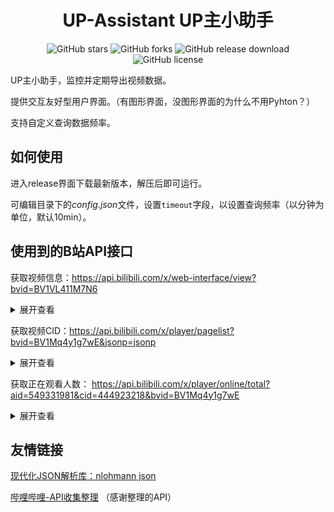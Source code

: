 <h1 align="center">UP-Assistant UP主小助手</h1>

<p align="center">
    <a href="https://github.com/skykeyjoker/UP-Assistant/stargazers" style="text-decoration:none">
        <img src="https://img.shields.io/github/stars/skykeyjoker/UP-Assistant.svg" alt="GitHub stars"/>
    </a>
    <a href="https://github.com/skykeyjoker/UP-Assistant/network" style="text-decoration:none" >
        <img src="https://img.shields.io/github/forks/skykeyjoker/UP-Assistant.svg" alt="GitHub forks"/>
    </a>
    <a href="https://github.com/skykeyjoker/UP-Assistant/releases" style="text-decoration:none" >
        <img src="https://img.shields.io/github/downloads/skykeyjoker/UP-Assistant/latest/total.svg" alt="GitHub release download"/>
    </a>
    <a href="https://github.com/skykeyjoker/UP-Assistant/blob/master/LICENSE" style="text-decoration:none" >
        <img src="https://img.shields.io/badge/License-MIT-flat.svg" alt="GitHub license"/>
    </a>
</p>

UP主小助手，监控并定期导出视频数据。

提供交互友好型用户界面。（有图形界面，没图形界面的为什么不用Pyhton？）

支持自定义查询数据频率。

## 如何使用

进入release界面下载最新版本，解压后即可运行。

可编辑目录下的*config.json*文件，设置`timeout`字段，以设置查询频率（以分钟为单位，默认10min）。

## 使用到的B站API接口

获取视频信息：https://api.bilibili.com/x/web-interface/view?bvid=BV1VL411M7N6
<details>
<summary>展开查看</summary>
<pre><code>
{
  "code": 0,
  "message": "0",
  "ttl": 1,
  "data": {
    "bvid": "BV1VL411M7N6",
    "aid": 464385686,
    "videos": 1,
    "tid": 27,
    "tname": "综合",
    "copyright": 1,
    "pic": "http://i2.hdslb.com/bfs/archive/48acbd962378f782ad315c67b583ece5fa5ea80f.jpg",
    "title": "嘉然的全场最佳特写",
    "pubdate": 1637716518,
    "ctime": 1637672428,
    "desc": "然然来了全biu~了\n@A-SOUL_Official  \n嘉然@嘉然今天吃什么  \n向晚@向晚大魔王  \n乃琳@乃琳Queen  \n贝拉@贝拉kira",
    "desc_v2": [
      {
        "raw_text": "然然来了全biu~了\n",
        "type": 1,
        "biz_id": 0
      },
      {
        "raw_text": "A-SOUL_Official",
        "type": 2,
        "biz_id": 703007996
      },
      {
        "raw_text": " \n嘉然",
        "type": 1,
        "biz_id": 0
      },
      {
        "raw_text": "嘉然今天吃什么",
        "type": 2,
        "biz_id": 672328094
      },
      {
        "raw_text": " \n向晚",
        "type": 1,
        "biz_id": 0
      },
      {
        "raw_text": "向晚大魔王",
        "type": 2,
        "biz_id": 672346917
      },
      {
        "raw_text": " \n乃琳",
        "type": 1,
        "biz_id": 0
      },
      {
        "raw_text": "乃琳Queen",
        "type": 2,
        "biz_id": 672342685
      },
      {
        "raw_text": " \n贝拉",
        "type": 1,
        "biz_id": 0
      },
      {
        "raw_text": "贝拉kira",
        "type": 2,
        "biz_id": 672353429
      }
    ],
    "state": 0,
    "duration": 26,
    "rights": {
      "bp": 0,
      "elec": 0,
      "download": 1,
      "movie": 0,
      "pay": 0,
      "hd5": 1,
      "no_reprint": 1,
      "autoplay": 1,
      "ugc_pay": 0,
      "is_cooperation": 0,
      "ugc_pay_preview": 0,
      "no_background": 0,
      "clean_mode": 0,
      "is_stein_gate": 0,
      "is_360": 0,
      "no_share": 0
    },
    "owner": {
      "mid": 12585189,
      "name": "理塘J真",
      "face": "http://i0.hdslb.com/bfs/face/a4cee84f00da2daf59e5f9ebfda48d2520bc5cf3.jpg"
    },
    "stat": {
      "aid": 464385686,
      "view": 126301,
      "danmaku": 29,
      "reply": 280,
      "favorite": 1579,
      "coin": 527,
      "share": 1310,
      "now_rank": 0,
      "his_rank": 0,
      "like": 4649,
      "dislike": 0,
      "evaluation": "",
      "argue_msg": ""
    },
    "dynamic": "",
    "cid": 448174390,
    "dimension": {
      "width": 1920,
      "height": 1080,
      "rotate": 0
    },
    "no_cache": false,
    "pages": [
      {
        "cid": 448174390,
        "page": 1,
        "from": "vupload",
        "part": "成品_2",
        "duration": 26,
        "vid": "",
        "weblink": "",
        "dimension": {
          "width": 1920,
          "height": 1080,
          "rotate": 0
        },
        "first_frame": "http://i2.hdslb.com/bfs/storyff/n211124a2ia2gewyfgwo7p3dcy0kcq7s_firsti.jpg"
      }
    ],
    "subtitle": {
      "allow_submit": false,
      "list": []
    },
    "user_garb": {
      "url_image_ani_cut": "http://i0.hdslb.com/bfs/garb/item/f9a3f4aadb1cf268fc411c7b4cc99d07df3e778a.bin"
    },
    "honor_reply": {}
  }
}
</code></pre>
</details>

获取视频CID：https://api.bilibili.com/x/player/pagelist?bvid=BV1Mq4y1g7wE&jsonp=jsonp
<details>
<summary>展开查看</summary>
<pre><code>
{
  "code": 0,
  "message": "0",
  "ttl": 1,
  "data": [
    {
      "cid": 444923218,
      "page": 1,
      "from": "vupload",
      "part": "《原神》小剧场——「蒙德茶会」第四期",
      "duration": 2818,
      "vid": "",
      "weblink": "",
      "dimension": {
        "width": 1920,
        "height": 1080,
        "rotate": 0
      },
      "first_frame": "http://i1.hdslb.com/bfs/storyff/n211119a2isrra3cu85zl1yp8yvl07o4_firsti.jpg"
    }
  ]
}
</code></pre>
</details>

获取正在观看人数：
https://api.bilibili.com/x/player/online/total?aid=549331981&cid=444923218&bvid=BV1Mq4y1g7wE
<details>
<summary>展开查看</summary>
<pre><code>
{
  "code": 0,
  "message": "0",
  "ttl": 1,
  "data": {
    "total": "426",
    "count": "216",
    "show_switch": {
      "total": true,
      "count": true
    },
    "abtest": {
      "group": "b"
    }
  }
}
</code></pre>
</details>

## 友情链接

[现代化JSON解析库：nlohmann json](https://github.com/nlohmann/json)

[哔哩哔哩-API收集整理](https://github.com/SocialSisterYi/bilibili-API-collect) （感谢整理的API）
